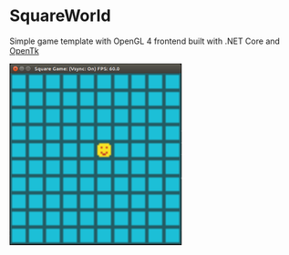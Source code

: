 # SquareWorld
Simple game template with OpenGL 4 frontend built with .NET Core and [OpenTk](https://github.com/opentk/opentk)


<img src="data/example.png" width="60%" />
